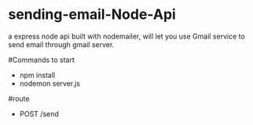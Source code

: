 # sending-email-Node-Api
a express node api built with nodemailer,  will let you use Gmail service to send email through gmail server.

#Commands to start
* npm install
* nodemon server.js

#route
* POST /send
